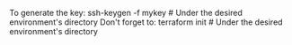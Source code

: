To generate the key:
ssh-keygen -f mykey # Under the desired environment's directory
Don't forget to:
terraform init # Under the desired environment's directory